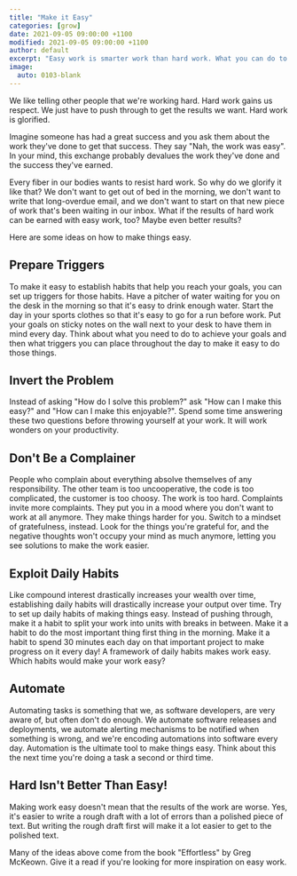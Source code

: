 ```yaml
---
title: "Make it Easy"
categories: [grow]
date: 2021-09-05 09:00:00 +1100
modified: 2021-09-05 09:00:00 +1100
author: default
excerpt: "Easy work is smarter work than hard work. What you can do to make things easy."
image:
  auto: 0103-blank
---
```


We like telling other people that we're working hard. Hard work gains us respect. We just have to push through to get the results we want. Hard work is glorified.

Imagine someone has had a great success and you ask them about the work they've done to get that success. They say "Nah, the work was easy". In your mind, this exchange probably devalues the work they've done and the success they've earned.

Every fiber in our bodies wants to resist hard work. So why do we glorify it like that? We don't want to get out of bed in the morning, we don't want to write that long-overdue email, and we don't want to start on that new piece of work that's been waiting in our inbox. What if the results of hard work can be earned with easy work, too? Maybe even better results?

Here are some ideas on how to make things easy.

## Prepare Triggers

To make it easy to establish habits that help you reach your goals, you can set up triggers for those habits. Have a pitcher of water waiting for you on the desk in the morning so that it's easy to drink enough water. Start the day in your sports clothes so that it's easy to go for a run before work. Put your goals on sticky notes on the wall next to your desk to have them in mind every day. Think about what you need to do to achieve your goals and then what triggers you can place throughout the day to make it easy to do those things.

## Invert the Problem

Instead of asking "How do I solve this problem?" ask "How can I make this easy?" and "How can I make this enjoyable?". Spend some time answering these two questions before throwing yourself at your work. It will work wonders on your productivity.

## Don't Be a Complainer

People who complain about everything absolve themselves of any responsibility. The other team is too uncooperative, the code is too complicated, the customer is too choosy. The work is too hard. Complaints invite more complaints. They put you in a mood where you don't want to work at all anymore. They make things harder for you. Switch to a mindset of gratefulness, instead. Look for the things you're grateful for, and the negative thoughts won't occupy your mind as much anymore, letting you see solutions to make the work easier.

## Exploit Daily Habits

Like compound interest drastically increases your wealth over time, establishing daily habits will drastically increase your output over time. Try to set up daily habits of making things easy. Instead of pushing through, make it a habit to split your work into units with breaks in between. Make it a habit to do the most important thing first thing in the morning. Make it a habit to spend 30 minutes each day on that important project to make progress on it every day! A framework of daily habits makes work easy. Which habits would make your work easy?

## Automate

Automating tasks is something that we, as software developers, are very aware of, but often don't do enough. We automate software releases and deployments, we automate alerting mechanisms to be notified when something is wrong, and we're encoding automations into software every day. Automation is the ultimate tool to make things easy. Think about this the next time you're doing a task a second or third time.

## Hard Isn't Better Than Easy!

Making work easy doesn't mean that the results of the work are worse. Yes, it's easier to write a rough draft with a lot of errors than a polished piece of text. But writing the rough draft first will make it a lot easier to get to the polished text.

Many of the ideas above come from the book "Effortless" by Greg McKeown. Give it a read if you're looking for more inspiration on easy work.
